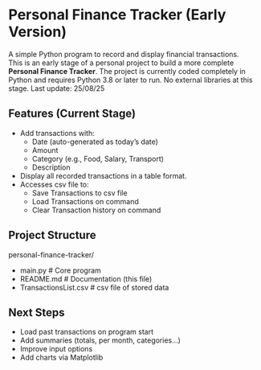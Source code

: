 # Personal Finance Tracker (Early Version)

A simple Python program to record and display financial transactions.  
This is an early stage of a personal project to build a more complete **Personal Finance Tracker**.
The project is currently coded completely in Python and requires Python 3.8 or later to run. No external libraries at this stage.
Last update: 25/08/25


## Features (Current Stage)

- Add transactions with:
  - Date (auto-generated as today’s date)
  - Amount
  - Category (e.g., Food, Salary, Transport)
  - Description
- Display all recorded transactions in a table format.
- Accesses csv file to:
  - Save Transactions to csv file
  - Load Transactions on command
  - Clear Transaction history on command

## Project Structure
personal-finance-tracker/
- main.py # Core program
- README.md # Documentation (this file)
- TransactionsList.csv # csv file of stored data

## Next Steps
- Load past transactions on program start
- Add summaries (totals, per month, categories...)
- Improve input options
- Add charts via Matplotlib
